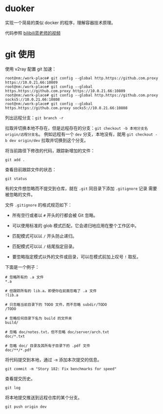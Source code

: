 # duoker
实现一个简易的类似 docker 的程序，理解容器技术原理。

代码参照 [bilibili蓝老师的视频](https://space.bilibili.com/274721678/channel/collectiondetail?sid=70487)

# git 使用

使用 v2ray 配置 git 加速：

```shell
root@nm:/work-place# git config --global http.https://github.com.proxy https://10.0.21.66:10809
root@nm:/work-place# git config --global https.https://github.com.proxy https://10.0.21.66:10809
root@nm:/work-place# git config --global http.https://github.com.proxy socks5://10.0.21.66:10808
root@nm:/work-place# git config --global https.https://github.com.proxy socks5://10.0.21.66:10808
```

列出远程分支：`git branch -r`

拉取并切换本地不存在，但是远程存在的分支：`git checkout -b 本地分支名 origin/远程分支名`。
例如远程有一个 `dev` 分支，本地没有，就用 `git checkout -b dev origin/dev` 拉取并切换到这个分支。

将当前路径下修改的代码，跟踪新增加的文件：

```shell
git add .
```

查看目前跟踪文件的状态：

```shell
git status
```

有的文件想忽略而不提交到仓库，就在 `.git` 同目录下添加 `.gitignore` 记录
需要被忽略的文件。

文件 `.gitignore` 的格式规范如下：

- 所有空行或者以 `#` 开头的行都会被 Git 忽略。

- 可以使用标准的 glob 模式匹配，它会递归地应用在整个工作区中。

- 匹配模式可以以 `/` 开头防止递归。

- 匹配模式可以以 `/` 结尾指定目录。

- 要忽略指定模式以外的文件或目录，可以在模式前加上叹号 `!` 取反。

下面是一个例子：

```gitignore
# 忽略所有的 .a 文件
*.a

# 但跟踪所有的 lib.a，即便你在前面忽略了 .a 文件
!lib.a

# 只忽略当前目录下的 TODO 文件，而不忽略 subdir/TODO
/TODO

# 忽略任何目录下名为 build 的文件夹
build/

# 忽略 doc/notes.txt，但不忽略 doc/server/arch.txt
doc/*.txt

# 忽略 doc/ 目录及其所有子目录下的 .pdf 文件
doc/**/*.pdf
```
将代码提交到本地，通过 `-m` 添加本次提交的信息。

```shell
git commit -m "Story 182: Fix benchmarks for speed"
```

查看提交历史。

```shell
git log
```

将本地提交推送到远程仓库的某个分支。

```shell
git push origin dev
```




